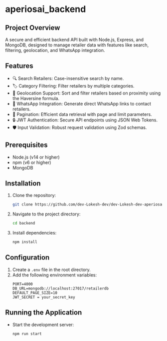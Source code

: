 # aperiosai_backend
## Project Overview

 A secure and efficient backend API built with Node.js, Express, and MongoDB, designed to manage retailer data with features like search, filtering, geolocation, and WhatsApp integration.

## Features

- 🔍 Search Retailers: Case-insensitive search by name.
- 🏷️ Category Filtering: Filter retailers by multiple categories.
- 📍 Geolocation Support: Sort and filter retailers based on proximity using the Haversine formula.
- 💬 WhatsApp Integration: Generate direct WhatsApp links to contact retailers.
- 📄 Pagination: Efficient data retrieval with page and limit parameters.
- 🔒 JWT Authentication: Secure API endpoints using JSON Web Tokens.
- 🛡️ Input Validation: Robust request validation using Zod schemas.

## Prerequisites

- Node.js (v14 or higher)
- npm (v6 or higher)
- MongoDB 

## Installation

1. Clone the repository:
    ```bash
    git clone https://github.com/dev-Lokesh-dev/dev-Lokesh-dev-aperiosai_backend.git
    ```
2. Navigate to the project directory:
    ```bash
    cd backend
    ```
3. Install dependencies:
    ```bash
    npm install
    ```

## Configuration

1. Create a `.env` file in the root directory.
2. Add the following environment variables:
    ```
    PORT=4000
    DB_URL=mongodb://localhost:27017/retailerdb
    DEFAULT_PAGE_SIZE=10
    JWT_SECRET = your_secret_key
    ```

## Running the Application

- Start the development server:
  ```bash
  npm run start
  ```
